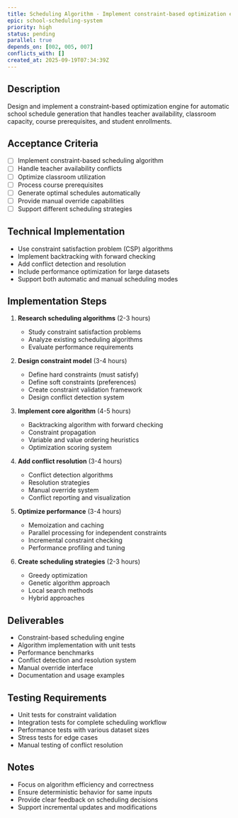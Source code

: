 ```yaml
---
title: Scheduling Algorithm - Implement constraint-based optimization engine
epic: school-scheduling-system
priority: high
status: pending
parallel: true
depends_on: [002, 005, 007]
conflicts_with: []
created_at: 2025-09-19T07:34:39Z
---
```


## Description
Design and implement a constraint-based optimization engine for automatic school schedule generation that handles teacher availability, classroom capacity, course prerequisites, and student enrollments.

## Acceptance Criteria
- [ ] Implement constraint-based scheduling algorithm
- [ ] Handle teacher availability conflicts
- [ ] Optimize classroom utilization
- [ ] Process course prerequisites
- [ ] Generate optimal schedules automatically
- [ ] Provide manual override capabilities
- [ ] Support different scheduling strategies

## Technical Implementation
- Use constraint satisfaction problem (CSP) algorithms
- Implement backtracking with forward checking
- Add conflict detection and resolution
- Include performance optimization for large datasets
- Support both automatic and manual scheduling modes

## Implementation Steps
1. **Research scheduling algorithms** (2-3 hours)
   - Study constraint satisfaction problems
   - Analyze existing scheduling algorithms
   - Evaluate performance requirements

2. **Design constraint model** (3-4 hours)
   - Define hard constraints (must satisfy)
   - Define soft constraints (preferences)
   - Create constraint validation framework
   - Design conflict detection system

3. **Implement core algorithm** (4-5 hours)
   - Backtracking algorithm with forward checking
   - Constraint propagation
   - Variable and value ordering heuristics
   - Optimization scoring system

4. **Add conflict resolution** (3-4 hours)
   - Conflict detection algorithms
   - Resolution strategies
   - Manual override system
   - Conflict reporting and visualization

5. **Optimize performance** (3-4 hours)
   - Memoization and caching
   - Parallel processing for independent constraints
   - Incremental constraint checking
   - Performance profiling and tuning

6. **Create scheduling strategies** (2-3 hours)
   - Greedy optimization
   - Genetic algorithm approach
   - Local search methods
   - Hybrid approaches

## Deliverables
- Constraint-based scheduling engine
- Algorithm implementation with unit tests
- Performance benchmarks
- Conflict detection and resolution system
- Manual override interface
- Documentation and usage examples

## Testing Requirements
- Unit tests for constraint validation
- Integration tests for complete scheduling workflow
- Performance tests with various dataset sizes
- Stress tests for edge cases
- Manual testing of conflict resolution

## Notes
- Focus on algorithm efficiency and correctness
- Ensure deterministic behavior for same inputs
- Provide clear feedback on scheduling decisions
- Support incremental updates and modifications